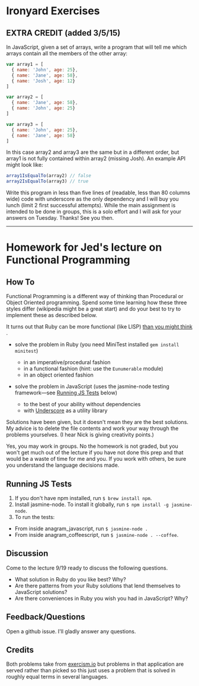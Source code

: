 # Ironyard Exercises

## EXTRA CREDIT (added 3/5/15)

In JavaScript, given a set of arrays, write a program that will tell me
which arrays contain all the members of the other array:

```javascript
var array1 = [
  { name: 'John', age: 25},
  { name: 'Jane', age: 58},
  { name: 'Josh', age: 12}
]

var array2 = [
  { name: 'Jane', age: 58},
  { name: 'John', age: 25}
]

var array3 = [
  { name: 'John', age: 25},
  { name: 'Jane', age: 58}           
]
```

In this case array2 and array3 are the same but in a different order,
but array1 is not fully contained within array2 (missing Josh). An
example API might look like:


```javascript
array1IsEqualTo(array2) // false
array2IsEqualTo(array3) // true
```

Write this program in less than five lines of (readable, less than 80 columns wide) code with underscore as
the only dependency and I will buy you lunch (limit 2 first successful attempts). While the main assignment is intended to be done in groups,
this is a solo effort and I will ask for your answers on Tuesday.
Thanks! See you then.

---

# Homework for Jed's lecture on Functional Programming

## How To

Functional Programming is a different way of thinking than Procedural or
Object Oriented programming. Spend some time learning how these three
styles differ (wikipedia might be a great start) and do your best to try
to implement these as described below.

It turns out that Ruby can be more functional (like LISP) [than you might think
](http://blade.nagaokaut.ac.jp/cgi-bin/scat.rb/ruby/ruby-talk/179642).

- solve the problem in Ruby (you need MiniTest installed `gem install
  minitest`)
  - in an imperative/procedural fashion
  - in a functional fashion (hint: use the `Eunumerable` module)
  - in an object oriented fashion

- solve the problem in JavaScript (uses the jasmine-node testing framework—see [Running JS Tests](#running-js-tests) below)
  - to the best of your ability without dependencies
  - with [Underscore](http://underscorejs.org) as a utility library

Solutions have been given, but it doesn't mean they are the best
solutions. My advice is to delete the file contents and work your way
through the problems yourselves. (I hear Nick is giving creativity
points.)

Yes, you may work in groups. No the homework is not graded, but you
won't get much out of the lecture if you have not done this prep and
that would be a waste of time for me and you. If you work with others,
be sure you understand the language decisions made.

## Running JS Tests

1. If you don't have npm installed, run `$ brew install npm`.
2. Install jasmine-node.  To install it globally, run `$ npm install -g jasmine-node`.
3. To run the tests:
  - From inside anagram_javascript, run `$ jasmine-node .`
  - From inside anagram_coffeescript, run `$ jasmine-node . --coffee`.

## Discussion

Come to the lecture 9/19 ready to discuss the following questions.

- What solution in Ruby do you like best? Why?
- Are there patterns from your Ruby solutions that lend themselves to JavaScript solutions?
- Are there conveniences in Ruby you wish you had in JavaScript? Why?

## Feedback/Questions

Open a github issue. I'll gladly answer any questions.

## Credits

Both problems take from [exercism.io](http://exercism.io) but problems
in that application are served rather than picked so this just uses a
problem that is solved in roughly equal terms in several languages. 

